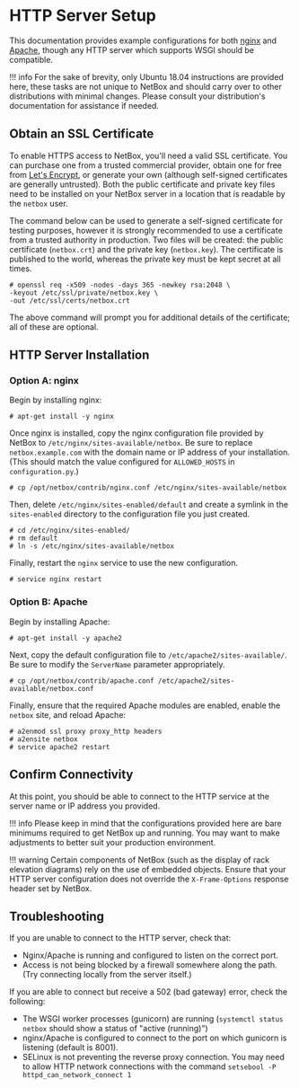 # HTTP Server Setup

This documentation provides example configurations for both [nginx](https://www.nginx.com/resources/wiki/) and [Apache](http://httpd.apache.org/docs/2.4), though any HTTP server which supports WSGI should be compatible.

!!! info
    For the sake of brevity, only Ubuntu 18.04 instructions are provided here, these tasks are not unique to NetBox and should carry over to other distributions with minimal changes. Please consult your distribution's documentation for assistance if needed.

## Obtain an SSL Certificate

To enable HTTPS access to NetBox, you'll need a valid SSL certificate. You can purchase one from a trusted commercial provider, obtain one for free from [Let's Encrypt](https://letsencrypt.org/getting-started/), or generate your own (although self-signed certificates are generally untrusted). Both the public certificate and private key files need to be installed on your NetBox server in a location that is readable by the `netbox` user.

The command below can be used to generate a self-signed certificate for testing purposes, however it is strongly recommended to use a certificate from a trusted authority in production. Two files will be created: the public certificate (`netbox.crt`) and the private key (`netbox.key`). The certificate is published to the world, whereas the private key must be kept secret at all times.

```no-highlight
# openssl req -x509 -nodes -days 365 -newkey rsa:2048 \
-keyout /etc/ssl/private/netbox.key \
-out /etc/ssl/certs/netbox.crt
```

The above command will prompt you for additional details of the certificate; all of these are optional.

## HTTP Server Installation

### Option A: nginx

Begin by installing nginx:

```no-highlight
# apt-get install -y nginx
```

Once nginx is installed, copy the nginx configuration file provided by NetBox to `/etc/nginx/sites-available/netbox`. Be sure to replace `netbox.example.com` with the domain name or IP address of your installation. (This should match the value configured for `ALLOWED_HOSTS` in `configuration.py`.)

```no-highlight
# cp /opt/netbox/contrib/nginx.conf /etc/nginx/sites-available/netbox
```

Then, delete `/etc/nginx/sites-enabled/default` and create a symlink in the `sites-enabled` directory to the configuration file you just created.

```no-highlight
# cd /etc/nginx/sites-enabled/
# rm default
# ln -s /etc/nginx/sites-available/netbox
```

Finally, restart the `nginx` service to use the new configuration.

```no-highlight
# service nginx restart
```

### Option B: Apache

Begin by installing Apache:

```no-highlight
# apt-get install -y apache2
```

Next, copy the default configuration file to `/etc/apache2/sites-available/`. Be sure to modify the `ServerName` parameter appropriately.

```no-highlight
# cp /opt/netbox/contrib/apache.conf /etc/apache2/sites-available/netbox.conf
```

Finally, ensure that the required Apache modules are enabled, enable the `netbox` site, and reload Apache:

```no-highlight
# a2enmod ssl proxy proxy_http headers
# a2ensite netbox
# service apache2 restart
```

## Confirm Connectivity

At this point, you should be able to connect to the HTTP service at the server name or IP address you provided.

!!! info
    Please keep in mind that the configurations provided here are bare minimums required to get NetBox up and running. You may want to make adjustments to better suit your production environment.

!!! warning
    Certain components of NetBox (such as the display of rack elevation diagrams) rely on the use of embedded objects. Ensure that your HTTP server configuration does not override the `X-Frame-Options` response header set by NetBox.

## Troubleshooting

If you are unable to connect to the HTTP server, check that:

* Nginx/Apache is running and configured to listen on the correct port.
* Access is not being blocked by a firewall somewhere along the path. (Try connecting locally from the server itself.)

If you are able to connect but receive a 502 (bad gateway) error, check the following:

* The WSGI worker processes (gunicorn) are running (`systemctl status netbox` should show a status of "active (running)")
* nginx/Apache is configured to connect to the port on which gunicorn is listening (default is 8001).
* SELinux is not preventing the reverse proxy connection. You may need to allow HTTP network connections with the command `setsebool -P httpd_can_network_connect 1`
